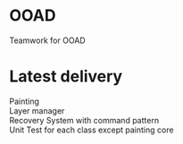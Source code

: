 # OOAD
Teamwork for OOAD

# Latest delivery

Painting
<br>
Layer manager
<br>
Recovery System with command pattern
<br>
Unit Test for each class except painting core
